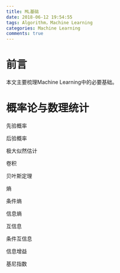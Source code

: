 ```yaml
---
title: ML基础
date: 2018-06-12 19:54:55
tags: Algorithm，Machine Learning
categories: Machine Learning
comments: true
---
```


# 前言

本文主要梳理Machine Learning中的必要基础。



<!-- more -->

# 概率论与数理统计

先验概率

后验概率

极大似然估计

卷积

贝叶斯定理

熵

条件熵

信息熵

互信息

条件互信息

信息增益

基尼指数







